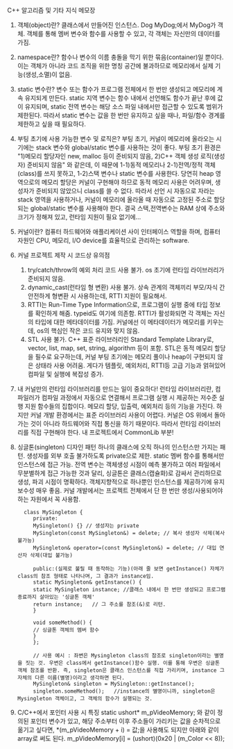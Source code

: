 C++ 알고리즘 및 기타 지식 메모장

1. 객체(object)란?
      클래스에서 만들어진 인스턴스. Dog MyDog;에서 MyDog가 객체. 객체를 통해 멤버 변수와 함수를 사용할 수 있고, 각 객체는 자신만의 데이터를 가짐.

2. namespace란?
      함수나 변수의 이름 충돌을 막기 위한 묶음(container)일 뿐이다. 이는 객체가 아니라 코드 조직을 위한 명칭 공간에 불과하므로 메모리에서 실제 기능(생성,소멸)이 없음.
   
3. static 변수란?
   변수 또는 함수가 프로그램 전체에서 한 번만 생성되고 메모리에 계속 유지되게 만든다.
   static 지역 변수는 함수 내에서 선언해도 함수가 끝난 후에 값이 유지되며,
   static 전역 변수는 해당 소스 파일 내에서만 접근할 수 있도록 범위가 제한된다.
   따라서 static 변수는 값을 한 번만 유지하고 싶을 때나, 파일/함수 경계를 제한하고 싶을 때 필요하다.

4. 부팅 초기에 사용 가능한 변수 및 로직은?
   부팅 초기, 커널이 메모리에 올라오는 시기에는 stack 변수와 global/static 변수를 사용하는 것이 좋다.
   부팅 초기 환경은 "1)메모리 할당자인 new, malloc 등이 준비되지 않음, 2)C++ 객체 생성 로직(생성자) 준비되지 않음" 와 같은데,
   이 때문에 1-1)동적 메모리나 2-1)전역/정적 객체(class)를 쓰지 못하고, 1-2)스택 변수나 static 변수를 사용한다.
   당연히 heap 영역으로의 메모리 할당은 커널이 구현해야 하므로 동적 메모리 사용은 어려우며, 생성자가 준비되지 않았으니 class를 쓸 수 없다.
   따라서 선언 시 자동으로 자라는 stack 영역을 사용하거나, 커널이 메모리에 올라올 때 자동으로 고정된 주소로 할당되는 global/static 변수를 사용해야 한다.
   결국 스택,전역변수는 RAM 상에 주소와 크기가 정해져 있고, 런타임 지원이 필요 없기에...
   
5. 커널이란?
   컴퓨터 하드웨어와 애플리케이션 사이 인터페이스 역할을 하며, 컴퓨터 자원인 CPU, 메모리, I/O device를 효율적으로 관리하는 software.

6. 커널 프로젝트 제작 시 코드상 유의점
   1) try/catch/throw의 예외 처리 코드 사용 불가. os 초기에 런타임 라이브러리가 준비되지 않음.
   2) dynamic_cast(런타임 형 변환) 사용 불가. 상속 관계의 객체끼리 부모/자식 간 안전하게 형변환 시 사용하는데, RTTI 지원이 필요해서.
   3) RTTI는 Run-Time Type Information으로, 프로그램이 실행 중에 타입 정보를 확인하게 해줌. typeid도 여기에 의존함. RTTI가 활성화되면
      각 객체는 자신의 타입에 대한 메타데이터를 가짐. 커널에선 이 메타데이터가 메모리를 키우는데, os의 핵심인 작은 코드 유지와 맞지 않음.
   4) STL 사용 불가. C++ 표준 라이브러리인 Standard Template Library로, vector, list, map, set, string, algorithm 등이 포함.
      STL은 동적 메모리 할당을 필수로 요구하는데, 커널 부팅 초기에는 메모리 풀이나 heap이 구현되지 않은 상태라 사용 어려움. 게다가
      템플릿, 예외처리, RTTI등 고급 기능과 얽혀있어 컴파일 및 실행에 복잡성 증가. 

7. 내 커널만의 런타임 라이브러리를 만드는 일이 중요하다!
   런타임 라이브러리란, 컴파일러가 컴파일 과정에서 자동으로 연결해서 프로그램 실행 시 제공하는 저수준 실행 지원 함수들의 집합이다.
   메모리 할당, 입출력, 예외처리 등의 기능을 가진다. 하지만 커널 개발 환경에서는 표준 라이브러리 사용이 어렵다. 커널은 OS 위에서 돌아가는 것이 아니라 하드웨어와 직접 통신을 하기 때문이다.
   따라서 런타임 라이브러리를 직접 구현해야 한다. 내 프로젝트에서 CommonLib 부분!
   
8. 싱글톤(singleton) 디자인 패턴
   하나의 클래스에 오직 하나의 인스턴스만 가지는 패턴. 생성자를 외부 호출 불가하도록 private으로 제한.
   static 멤버 함수를 통해서만 인스턴스에 접근 가능.
   전역 변수는 객체생성 시점이 예측 불가하고 여러 파일에서 무분별하게 접근 가능한 것과 달리, 싱글톤은 클래스(캡슐화)로 감싸서 관리하므로 생성, 파괴 시점이 명확하다. 객체지향적으로 하나뿐인 인스턴스를 제공하기에 유지보수성 매우 좋음. 커널 개발에서는 프로젝트 전체에서 단 한 번만 생성/사용되어야 하는 자원에서 꼭 사용함.
   
         class MySingleton {
            private:
            MySingleton() {} // 생성자는 private
            MySingleton(const MySingleton&) = delete; // 복사 생성자 삭제(복사 불가능)
            MySingleton& operator=(const MySingleton&) = delete; // 대입 연산자 삭제(대입 불가능)
            
            public:(실제로 불릴 때 동작하는 기능)(아래 줄 보면 getInstance() 자체가 class의 참조 형태로 나타나며, 그 결과가 instance임.
            static MySingleton& getInstance() {
            static MySingleton instance; //클래스 내에서 한 번만 생성되고 프로그램 종료까지 살아있는 '싱글톤 객체'
            return instance;   // 그 주소를 참조(&)로 리턴.
            }
            
            void someMethod() {
            // 싱글톤 객체의 멤버 함수
            }
            };
            
            // 사용 예시 : 좌변은 Mysingleton class의 참조로 singleton이라는 별명을 짓는 것. 우변은 class에서 getInstance()함수 실행. 이를 통해 우변은 싱글톤 객체 참조를 반환. 즉, singleton은 클래스 인스턴스를 직접 가리키며, instance 그 자체의 다른 이름(별명)이라고 생각하면 된다.
            MySingleton& singleton = MySingleton::getInstance();
            singleton.someMethod();   //instance의 별명이니까, singleton은 Mysingleton 객체이고, 그 객체의 함수가 실행되는 것.

9. C/C++에서 포인터 사용 시 특징
    static ushort* m_pVideoMemory; 와 같이 정의된 포인터 변수가 있고, 해당 주소부터 이후 주소들이 가리키는 값을 순차적으로 옮기고 싶다면, *(m_pVideoMemory + i) = 값;을 사용해도 되지만 아래와 같이 array로 써도 된다.
    m_pVideoMemory[i] = (ushort)(0x20 | (m_Color << 8));
